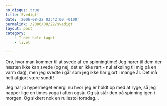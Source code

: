 ```yaml
---
no_disqus: true
title: Svedigt!
date: '2006-08-22 03:42:00 -0100'
permalink: /2006/08/22/svedigt
layout: post
category:
    - I det hele taget
    - livet

---
```

Orv, hvor man kommer til at svede af en spinningtime! Jeg hører til dem der næsten ikke kan svede (og nej, det er ikke rart - nul afkøling til mig på en varm dag), men jeg svedte i går som jeg ikke har gjort i mange år. Det må helt afgjort være sundt!

Jeg har jo hypermeget energi nu hvor jeg er holdt op med at ryge, så jeg napper lige en times yoga i aften også. Og så står den på spinning igen i morgen. Og sikkert nok en rullestol torsdag...
